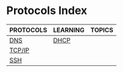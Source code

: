 # Protocols Index

|PROTOCOLS|LEARNING|TOPICS|
|---|---|---|
|[DNS](networking/protocols/protocols-dns)|[DHCP](networking/protocols/protocols-dns#dhcp)||
|[TCP/IP](networking/protocols/protocols-tcpip)|||
|[SSH](networking/protocols/protocols-ssh)|||
